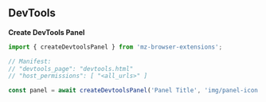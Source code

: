 ## DevTools

**Create DevTools Panel**

```ts
import { createDevtoolsPanel } from 'mz-browser-extensions';

// Manifest: 
// "devtools_page": "devtools.html"
// "host_permissions": [ "<all_urls>" ]

const panel = await createDevtoolsPanel('Panel Title', 'img/panel-icon.png', 'html/panel.html');
```
